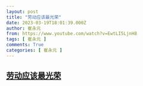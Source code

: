 ```yaml
---
layout: post
title: "劳动应该最光荣"
date: 2023-03-19T18:01:39.000Z
author: 崔永元
from: https://www.youtube.com/watch?v=EwtLI5LjnH8
tags: [ 崔永元 ]
comments: True
categories: [ 崔永元 ]
---
```

<!--1679248899000-->
[劳动应该最光荣](https://www.youtube.com/watch?v=EwtLI5LjnH8)
------

<div>

</div>
